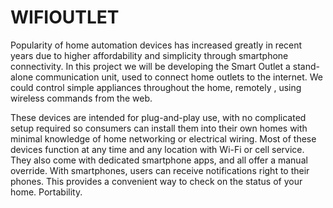 <html>
<head>
<title>  </title>
</head>
<body>

<h1>WIFIOUTLET</h1>
<p>


Popularity of home automation devices has increased greatly in recent years due to higher affordability and simplicity through smartphone connectivity.
In this project we will be developing the Smart Outlet a stand-alone communication unit, used to connect home outlets to the internet.
We could control simple appliances throughout the home, remotely , using wireless commands from the web.



These devices are intended for plug-and-play use, with no complicated setup required so consumers can install them into their own homes with minimal knowledge of home networking or electrical wiring.
Most of these devices function at any time and any location with Wi-Fi or cell service. They also come with dedicated smartphone apps, and all offer a manual override. With smartphones, users can receive notifications right to their phones. This provides a convenient way to check on the status of your home.
Portability. 


</p>

</body>
</html>
